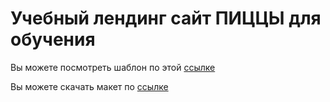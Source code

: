 # Учебный лендинг сайт ПИЦЦЫ для обучения

Вы можете посмотреть шаблон по этой [ссылке](https://nurbol-sarsenbayev.github.io/tutorials/pizza-design)

Вы можете скачать макет по [ссылке](https://nurbol-sarsenbayev.github.io/psd_templates/pizza-design.psd)
